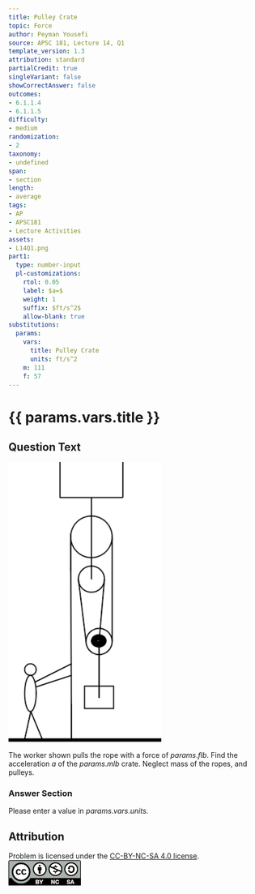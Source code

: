 ```yaml
---
title: Pulley Crate
topic: Force
author: Peyman Yousefi
source: APSC 181, Lecture 14, Q1
template_version: 1.3
attribution: standard
partialCredit: true
singleVariant: false
showCorrectAnswer: false
outcomes:
- 6.1.1.4
- 6.1.1.5
difficulty:
- medium
randomization:
- 2
taxonomy:
- undefined
span:
- section
length:
- average
tags:
- AP
- APSC181
- Lecture Activities
assets:
- L14Q1.png
part1:
  type: number-input
  pl-customizations:
    rtol: 0.05
    label: $a=$
    weight: 1
    suffix: $ft/s^2$
    allow-blank: true
substitutions:
  params:
    vars:
      title: Pulley Crate
      units: ft/s^2
    m: 111
    f: 57
---
```

# {{ params.vars.title }}

## Question Text

<img src="L14Q1.png" width=60%>

The worker shown pulls the rope with a force of ${{params.f}}lb$.
Find the acceleration $a$ of the  ${{params.m}}lb$ crate.
Neglect mass of the ropes, and pulleys.

### Answer Section

Please enter a value in ${{ params.vars.units }}$.

## Attribution

Problem is licensed under the [CC-BY-NC-SA 4.0 license](https://creativecommons.org/licenses/by-nc-sa/4.0/).<br> ![The Creative Commons 4.0 license requiring attribution-BY, non-commercial-NC, and share-alike-SA license.](https://raw.githubusercontent.com/firasm/bits/master/by-nc-sa.png)